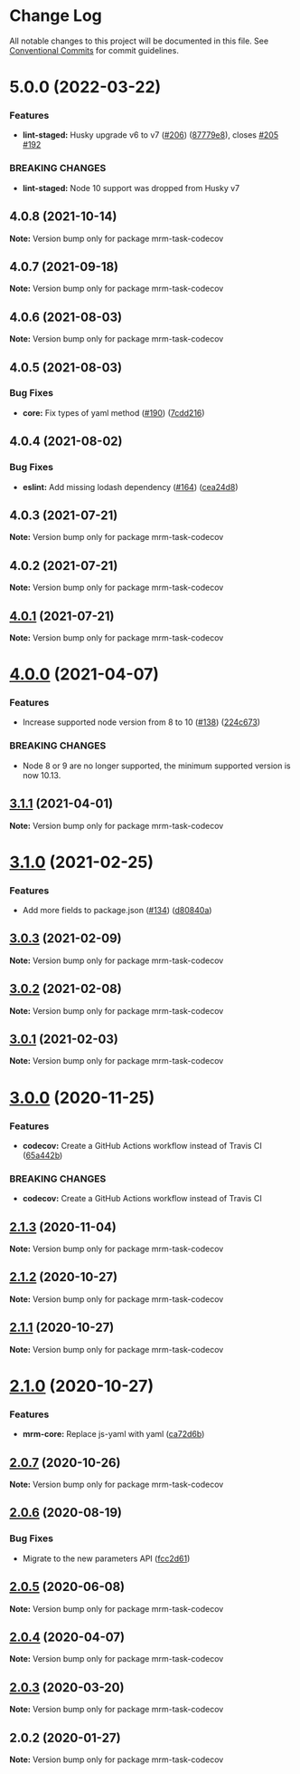 # Change Log

All notable changes to this project will be documented in this file.
See [Conventional Commits](https://conventionalcommits.org) for commit guidelines.

# 5.0.0 (2022-03-22)


### Features

* **lint-staged:** Husky upgrade v6 to v7 ([#206](https://github.com/sapegin/mrm/issues/206)) ([87779e8](https://github.com/sapegin/mrm/commit/87779e891efbd61ec10b59f7c41ac66b4263d6ce)), closes [#205](https://github.com/sapegin/mrm/issues/205) [#192](https://github.com/sapegin/mrm/issues/192)


### BREAKING CHANGES

* **lint-staged:** Node 10 support was dropped from Husky v7





## 4.0.8 (2021-10-14)

**Note:** Version bump only for package mrm-task-codecov





## 4.0.7 (2021-09-18)

**Note:** Version bump only for package mrm-task-codecov





## 4.0.6 (2021-08-03)

**Note:** Version bump only for package mrm-task-codecov





## 4.0.5 (2021-08-03)


### Bug Fixes

* **core:** Fix types of yaml method ([#190](https://github.com/sapegin/mrm/issues/190)) ([7cdd216](https://github.com/sapegin/mrm/commit/7cdd216681155e44a3d17f4d734a2d6f91fede4c))





## 4.0.4 (2021-08-02)


### Bug Fixes

* **eslint:** Add missing lodash dependency ([#164](https://github.com/sapegin/mrm/issues/164)) ([cea24d8](https://github.com/sapegin/mrm/commit/cea24d80d031c835519db595a3da6a16556be28f))





## 4.0.3 (2021-07-21)

**Note:** Version bump only for package mrm-task-codecov





## 4.0.2 (2021-07-21)

**Note:** Version bump only for package mrm-task-codecov





## [4.0.1](https://github.com/sapegin/mrm/compare/mrm-task-codecov@4.0.0...mrm-task-codecov@4.0.1) (2021-07-21)

**Note:** Version bump only for package mrm-task-codecov





# [4.0.0](https://github.com/sapegin/mrm/compare/mrm-task-codecov@3.1.1...mrm-task-codecov@4.0.0) (2021-04-07)


### Features

* Increase supported node version from 8 to 10 ([#138](https://github.com/sapegin/mrm/issues/138)) ([224c673](https://github.com/sapegin/mrm/commit/224c67332ee71b9e275dbea1435cd9088852ff6f))


### BREAKING CHANGES

* Node 8 or 9 are no longer supported, the minimum supported version is now 10.13.





## [3.1.1](https://github.com/sapegin/mrm/compare/mrm-task-codecov@3.1.0...mrm-task-codecov@3.1.1) (2021-04-01)

**Note:** Version bump only for package mrm-task-codecov





# [3.1.0](https://github.com/sapegin/mrm/compare/mrm-task-codecov@3.0.3...mrm-task-codecov@3.1.0) (2021-02-25)


### Features

* Add more fields to package.json ([#134](https://github.com/sapegin/mrm/issues/134)) ([d80840a](https://github.com/sapegin/mrm/commit/d80840a5e771976ef38cdf8a3b535a412e1097f6))





## [3.0.3](https://github.com/sapegin/mrm/compare/mrm-task-codecov@3.0.2...mrm-task-codecov@3.0.3) (2021-02-09)

**Note:** Version bump only for package mrm-task-codecov





## [3.0.2](https://github.com/sapegin/mrm/compare/mrm-task-codecov@3.0.1...mrm-task-codecov@3.0.2) (2021-02-08)

**Note:** Version bump only for package mrm-task-codecov





## [3.0.1](https://github.com/sapegin/mrm/compare/mrm-task-codecov@3.0.0...mrm-task-codecov@3.0.1) (2021-02-03)

**Note:** Version bump only for package mrm-task-codecov





# [3.0.0](https://github.com/sapegin/mrm/compare/mrm-task-codecov@2.1.3...mrm-task-codecov@3.0.0) (2020-11-25)


### Features

* **codecov:** Create a GitHub Actions workflow instead of Travis CI ([65a442b](https://github.com/sapegin/mrm/commit/65a442b2ee654a1d63a08f4173a4185359714464))


### BREAKING CHANGES

* **codecov:** Create a GitHub Actions workflow instead of Travis CI





## [2.1.3](https://github.com/sapegin/mrm/compare/mrm-task-codecov@2.1.2...mrm-task-codecov@2.1.3) (2020-11-04)

**Note:** Version bump only for package mrm-task-codecov





## [2.1.2](https://github.com/sapegin/mrm/compare/mrm-task-codecov@2.1.1...mrm-task-codecov@2.1.2) (2020-10-27)

**Note:** Version bump only for package mrm-task-codecov





## [2.1.1](https://github.com/sapegin/mrm/compare/mrm-task-codecov@2.1.0...mrm-task-codecov@2.1.1) (2020-10-27)

**Note:** Version bump only for package mrm-task-codecov





# [2.1.0](https://github.com/sapegin/mrm/compare/mrm-task-codecov@2.0.7...mrm-task-codecov@2.1.0) (2020-10-27)


### Features

* **mrm-core:** Replace js-yaml with yaml ([ca72d6b](https://github.com/sapegin/mrm/commit/ca72d6b8fa94a627285db2454287e550985d1fc7))





## [2.0.7](https://github.com/sapegin/mrm/compare/mrm-task-codecov@2.0.6...mrm-task-codecov@2.0.7) (2020-10-26)

**Note:** Version bump only for package mrm-task-codecov





## [2.0.6](https://github.com/sapegin/mrm/compare/mrm-task-codecov@2.0.5...mrm-task-codecov@2.0.6) (2020-08-19)


### Bug Fixes

* Migrate to the new parameters API ([fcc2d61](https://github.com/sapegin/mrm/commit/fcc2d61be7ec720b0cd4c45e3cb65c6f543a45fb))





## [2.0.5](https://github.com/sapegin/mrm/compare/mrm-task-codecov@2.0.4...mrm-task-codecov@2.0.5) (2020-06-08)

**Note:** Version bump only for package mrm-task-codecov





## [2.0.4](https://github.com/sapegin/mrm/compare/mrm-task-codecov@2.0.3...mrm-task-codecov@2.0.4) (2020-04-07)

**Note:** Version bump only for package mrm-task-codecov





## [2.0.3](https://github.com/sapegin/mrm/compare/mrm-task-codecov@2.0.2...mrm-task-codecov@2.0.3) (2020-03-20)

**Note:** Version bump only for package mrm-task-codecov





## 2.0.2 (2020-01-27)

**Note:** Version bump only for package mrm-task-codecov

